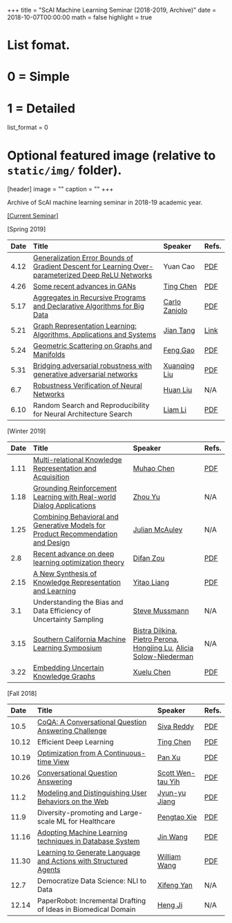+++
title = "ScAI Machine Learning Seminar (2018-2019, Archive)"
date = 2018-10-07T00:00:00
math = false
highlight = true

# List fomat.
#   0 = Simple
#   1 = Detailed
list_format = 0

# Optional featured image (relative to `static/img/` folder).
[header]
image = ""
caption = ""
+++

Archive of ScAI machine learning seminar in 2018-19 academic year.

[\[Current Seminar\]](https://www.haojunheng.com/post/2019-01-01-scaiseminar/)

\[Spring 2019\]

|  Date |                        Title                        |               Speaker              |  Refs. |
|:------|:----------------------------------------------------|:-----------------------------------|:-------|
| 4.12  | [Generalization Error Bounds of Gradient Descent for Learning Over-parameterized Deep ReLU Networks](https://drive.google.com/file/d/1bQmT91XQsVT0fXhWDEDt8AI7Kl9hfLcX/view) | Yuan Cao | [PDF](https://arxiv.org/abs/1902.01384) |
| 4.26  | [Some recent advances in GANs](https://docs.google.com/presentation/d/1vyTXLj_yiH2tbHki6aOOgHNhb_vlKBjWvKxVNBdRPeA/edit?usp=sharing)  | [Ting Chen](http://web.cs.ucla.edu/~tingchen/) | [PDF](https://openreview.net/forum?id=Hkl5aoR5tm) |
| 5.17  | [Aggregates in Recursive Programs  and Declarative Algorithms for Big Data](https://drive.google.com/file/d/10AoFFN4DMoGgygXdVI6lEDeYDa_Fszuz/view) | [Carlo Zaniolo](http://web.cs.ucla.edu/~zaniolo/) | [PDF](https://pdfs.semanticscholar.org/61ff/5f2459ff2ce9004c02e9fd875145cf052110.pdf)|
| 5.21  | [Graph Representation Learning: Algorithms, Applications and Systems](https://drive.google.com/file/d/1Q7sSDxajvpt4KRYjeDzXkbPVaDUfOCe-/view) | [Jian Tang](https://jian-tang.com/) | [Link](http://www.ipam.ucla.edu/abstract/?tid=16001&pcode=GLWS4) |
| 5.24  | [Geometric Scattering on Graphs and Manifolds](https://drive.google.com/file/d/1g7ZTHSab8P5HjibA_aiXRtE8Osj-5SIE/view) | [Feng Gao](https://www.canr.msu.edu/people/feng_gao) | [PDF](https://arxiv.org/pdf/1905.10448.pdf) |
| 5.31  | [Bridging adversarial robustness with generative adversarial networks](https://drive.google.com/file/d/1c790D0n1uQc-PtW3k9shf5pZJ1JqCyS_/view) | [Xuanqing Liu](https://xuanqing94.github.io/) | [PDF](https://arxiv.org/pdf/1903.11626.pdf) |
|  6.7  | [Robustness Verification of Neural Networks](https://drive.google.com/file/d/199inwaaz455OZFDcIC_DKmkgG1QCFSqx/view) | [Huan Liu](https://www.huan-zhang.com/) | N/A | 
|  6.10 | Random Search and Reproducibility for Neural Architecture Search | [Liam Li](https://liamcli.com/) | [PDF](https://liamcli.com/assets/pdf/randnas_arxiv.pdf) |



\[Winter 2019\]

|  Date |                        Title                        |               Speaker              |  Refs. |
|:------|:----------------------------------------------------|:-----------------------------------|:-----------|
| 1.11 | [Multi-relational Knowledge Representation and Acquisition](https://drive.google.com/file/d/1VysxrhUCKDdU8H3MojcpGr-oN0WvL2_b/view) | [Muhao Chen](http://yellowstone.cs.ucla.edu/~muhao/) | [PDF](https://www.ijcai.org/proceedings/2018/0556.pdf) |
| 1.18 | [Grounding Reinforcement Learning with Real-world Dialog Applications](https://drive.google.com/open?id=1ijoSOOfJdtzHViZMCGTPNKAYxcXRKORX) | [Zhou Yu](http://zhouyu.cs.ucdavis.edu/) |  N/A |
| 1.25 | [Combining Behavioral and Generative Models for Product Recommendation and Design](https://drive.google.com/file/d/1fQ9aCJarvhF2BR2ge_cRaA9OcT0nz-bD/view)  | [Julian McAuley](https://cseweb.ucsd.edu/~jmcauley/)| N/A|
| 2.8  | [Recent advance on deep learning optimization theory](https://drive.google.com/file/d/1bPN-o3fqom1iUmrnQUbcBZcYIq4NUMfh/view) | [Difan Zou](https://sites.google.com/view/difan-zou)| [PDF](https://arxiv.org/pdf/1811.08888.pdf)|
| 2.15 | [A New Synthesis of Knowledge Representation and Learning](https://drive.google.com/file/d/1_PPtc16BKofkPPRVLNJP4v4iFleodJlo/view) | [Yitao Liang](https://web.cs.ucla.edu/~yliang/) | [PDF](https://arxiv.org/pdf/1711.11157.pdf) |
|  3.1 | Understanding the Bias and Data Efficiency of Uncertainty Sampling | [Steve Mussmann](http://web.stanford.edu/~mussmann/index.html) | N/A |
| 3.15 | [Southern California Machine Learning Symposium](https://sites.google.com/view/socalml2019) | [Bistra Dilkina](https://viterbi.usc.edu/directory/faculty/Dilkina/Bistra), [Pietro Perona](http://www.vision.caltech.edu/Perona.html), [Hongjing Lu](http://cvl.psych.ucla.edu/people.htm), [Alicia Solow-Niederman](https://law.ucla.edu/faculty/faculty-profiles/alicia-solow-niederman/)| N/A|
| 3.22 |  [Embedding Uncertain Knowledge Graphs](https://drive.google.com/file/d/1XSEp3IUhhLZU1zD9AvFQzIUbNfT_23SZ/view) | [Xuelu Chen](http://yellowstone.cs.ucla.edu/~shirley/) | [PDF](https://arxiv.org/pdf/1811.10667.pdf) |

\[Fall 2018\]

|  Date |                        Title                        |               Speaker              |  Refs. |
|:------|:----------------------------------------------------|:-----------------------------------|:-----------|
| 10.5 | [CoQA: A Conversational Question Answering Challenge](https://drive.google.com/file/d/1UJj8L2WMNIRMXiTwcy4YH-Q9IihQTxVP/view) | [Siva Reddy](http://sivareddy.in/) |  [PDF](https://arxiv.org/abs/1808.07042)        |
| 10.12 |               Efficient Deep Learning               |[Ting Chen](http://web.cs.ucla.edu/~tingchen/)|    [PDF](https://arxiv.org/pdf/1806.09464.pdf)  |
| 10.19 |       [Optimization from A Continuous-time View](https://drive.google.com/file/d/1Rkpt9OXhCjmd8y2oZWnaVRiJl0mN7L2y/view)               |[Pan Xu](http://web.cs.ucla.edu/~panxu/)|   [PDF](http://proceedings.mlr.press/v80/xu18g/xu18g.pdf)  |
| 10.26 |      [Conversational Question Answering](https://drive.google.com/file/d/1C6O7Ic2lXqLVT2hARlqkBbASmTqwGiaR/view)               |[Scott Wen-tau Yih](http://scottyih.org/)|   [PDF](https://people.cs.umass.edu/~miyyer/pubs/2017_acl_dynsp.pdf) |
| 11.2 |       [Modeling and Distinguishing User Behaviors on the Web](https://drive.google.com/file/d/1mFS4aEMcjgKvT8mPIC5wyRQZYvZYmIiv/view)              |[Jyun-yu Jiang](https://jyunyu.csie.org/)  | [PDF](https://dl.acm.org/citation.cfm?id=3271808) |
| 11.9 | Diversity-promoting and Large-scale ML for Healthcare | [Pengtao Xie](http://www.cs.cmu.edu/~pengtaox/) | [PDF](https://pdfs.semanticscholar.org/8798/ea0ee095c5d30e8c5a98af41bf1f7cb0b054.pdf)|
| 11.16 | [Adopting Machine Learning techniques in Database System](https://drive.google.com/file/d/1ACaMp_Mg0U3TdaDDEQUIDJFm1o2MqdkM/view) | [Jin Wang](http://yellowstone.cs.ucla.edu/~jinwang/) | [PDF](https://dl.acm.org/citation.cfm?id=3196909) |
| 11.30 | [Learning to Generate Language and Actions with Structured Agents](https://drive.google.com/file/d/1i83zz6GiQYpqeVp-Kdto5LPzu2gBEz_u/view) | [William Wang](https://www.cs.ucsb.edu/~william/) | [PDF](https://arxiv.org/abs/1711.11135) |
| 12.7  | Democratize Data Science: NLI to Data | [Xifeng Yan](http://www.cs.ucsb.edu/~xyan/) | N/A|
| 12.14 | PaperRobot: Incremental Drafting of Ideas in Biomedical Domain | [Heng Ji](http://nlp.cs.rpi.edu/hengji.html) | N/A |